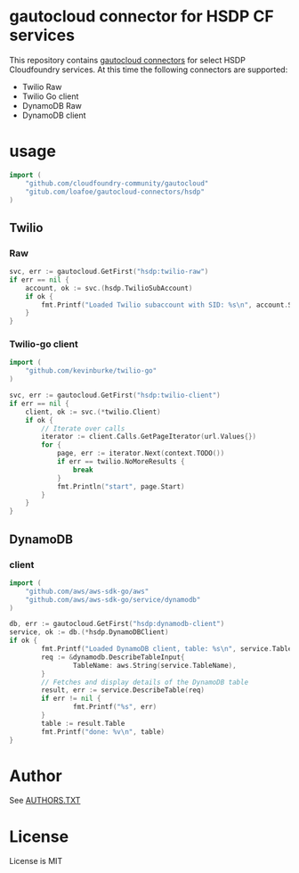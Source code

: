 # gautocloud connector for HSDP CF services
This repository contains [gautocloud connectors](https://github.com/cloudfoundry-community/gautocloud) for select HSDP Cloudfoundry services. At this time the following connectors are supported:

- Twilio Raw
- Twilio Go client
- DynamoDB Raw
- DynamoDB client

# usage

```go
import (
    "github.com/cloudfoundry-community/gautocloud"
    "gitub.com/loafoe/gautocloud-connectors/hsdp"
)
```
## Twilio

### Raw
```go
svc, err := gautocloud.GetFirst("hsdp:twilio-raw")
if err == nil {
    account, ok := svc.(hsdp.TwilioSubAccount)
    if ok {
        fmt.Printf("Loaded Twilio subaccount with SID: %s\n", account.SID)
    }
}
```
### Twilio-go client

```go
import (
    "github.com/kevinburke/twilio-go"
)
```

```go
svc, err := gautocloud.GetFirst("hsdp:twilio-client")
if err == nil {
    client, ok := svc.(*twilio.Client)
    if ok {
        // Iterate over calls
        iterator := client.Calls.GetPageIterator(url.Values{})
        for {
            page, err := iterator.Next(context.TODO())
            if err == twilio.NoMoreResults {
                break
            }
            fmt.Println("start", page.Start)
        }
    }
}
```

## DynamoDB

### client

```go
import (
    "github.com/aws/aws-sdk-go/aws"
    "github.com/aws/aws-sdk-go/service/dynamodb"
)
```

```go
db, err := gautocloud.GetFirst("hsdp:dynamodb-client")
service, ok := db.(*hsdp.DynamoDBClient)
if ok {
        fmt.Printf("Loaded DynamoDB client, table: %s\n", service.TableName)
        req := &dynamodb.DescribeTableInput{
                TableName: aws.String(service.TableName),
        }
        // Fetches and display details of the DynamoDB table
        result, err := service.DescribeTable(req)
        if err != nil {
                fmt.Printf("%s", err)
        }
        table := result.Table
        fmt.Printf("done: %v\n", table)
}
```

# Author

See [AUTHORS.TXT](AUTHORS.txt)

# License

License is MIT
